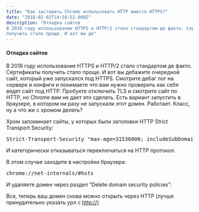 ```yaml
---
title: "Как заставить Chrome использовать HTTP вместо HTTPS?"
date: "2018-02-02T14:58:52.000Z"
description: "Отладка сайтов
В 2018 году использование HTTPS и HTTP/2 стало стандартом де факто. Сертификаты
получить стало проще. И вот вы де"
---
```


<h4>Отладка сайтов</h4>
<p>В 2018 году использование HTTPS и HTTP/2 стало стандартом де факто. Сертификаты получить стало проще. И вот вы дебажите очередной сайт, который уже запускался под HTTPS. Смотрите дебаг лог на сервере и конфиги и понимаете что вам нужно проверить как себя ведет сайт под HTTP. Пробуете отключить TLS и смотрите сайт по HTTP, но Chrome вам не дает это сделать. Есть вариант запустить в браузере, в котором ни разу не запускали этот домен. Работает. Класс, ну а что же с хромом делать?</p>
<p>Хром запоминает сайты, у которых были заголовки HTTP Strict Transport Security:</p>
<pre>Strict-Transport-Security "max-age=31536000; includeSubDomains</pre>
<p>И категорически отказываться переключаться на HTTP протокол.</p>
<p>В этом случае заходите в настройки браузера:</p>
<pre>chrome://net-internals/#hsts</pre>
<p>И удаляете домен через раздел “Delete domain security policies”:</p>

<p>Все, теперь ваш домен снова можно открыть через HTTP (лучше принудительно указать урл с <a href="http://%29" target="_blank" rel="noopener noreferrer">http://)</a></p>



